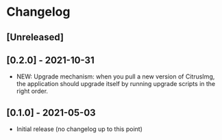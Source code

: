 # Changelog

## [Unreleased]


## [0.2.0] - 2021-10-31
- NEW: Upgrade mechanism: when you pull a new version of CitrusImg, the
  application should upgrade itself by running upgrade scripts in the
  right order.


## [0.1.0] - 2021-05-03
- Initial release (no changelog up to this point)

